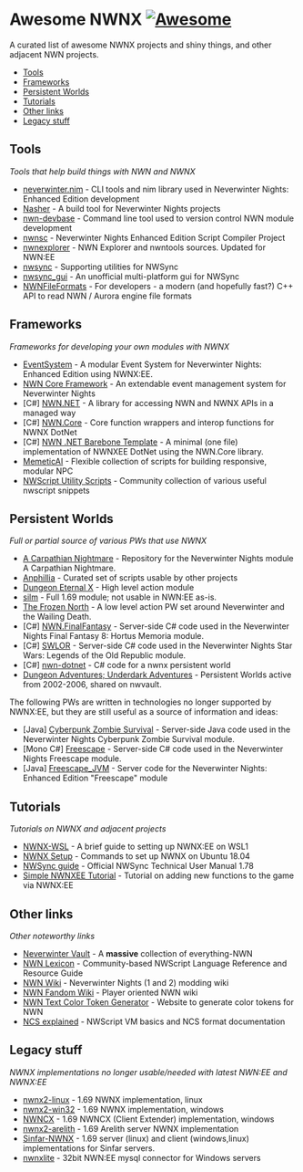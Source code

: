 # Awesome NWNX [![Awesome](https://awesome.re/badge.svg)](https://awesome.re)

A curated list of awesome NWNX projects and shiny things, and other adjacent NWN projects.

- [Tools](#tools)
- [Frameworks](#frameworks)
- [Persistent Worlds](#persistent-worlds)
- [Tutorials](#tutorials)
- [Other links](#other-links)
- [Legacy stuff](#legacy-stuff)

## Tools

*Tools that help build things with NWN and NWNX*

- [neverwinter.nim](https://github.com/niv/neverwinter.nim/) - CLI tools and nim library used in Neverwinter Nights: Enhanced Edition development
- [Nasher](https://github.com/squattingmonk/nasher.nim) - A build tool for Neverwinter Nights projects 
- [nwn-devbase](https://github.com/jakkn/nwn-devbase) - Command line tool used to version control NWN module development
- [nwnsc](https://github.com/nwneetools/nwnsc) - Neverwinter Nights Enhanced Edition Script Compiler Project
- [nwnexplorer](https://github.com/virusman/nwnexplorer) - NWN Explorer and nwntools sources. Updated for NWN:EE
- [nwsync](https://github.com/Beamdog/nwsync/) -  Supporting utilities for NWSync
- [nwsync_gui](https://github.com/WilliamDraco/nwsync_gui) - An unofficial multi-platform gui for NWSync
- [NWNFileFormats](https://github.com/Liareth/NWNFileFormats) -  For developers - a modern (and hopefully fast?) C++ API to read NWN / Aurora engine file formats 

## Frameworks

*Frameworks for developing your own modules with NWNX*

- [EventSystem](https://github.com/Daztek/EventSystem) -  A modular Event System for Neverwinter Nights: Enhanced Edition using NWNX:EE. 
- [NWN Core Framework](https://github.com/squattingmonk/nwn-core-framework) - An extendable event management system for Neverwinter Nights 
- \[C#\] [NWN.NET](https://github.com/nwn-dotnet/NWN.NET) -  A library for accessing NWN and NWNX APIs in a managed way
- \[C#\] [NWN.Core](https://github.com/nwn-dotnet/NWN.Core) - Core function wrappers and interop functions for NWNX DotNet
- \[C#\] [NWN .NET Barebone Template](https://github.com/nwn-dotnet/nwn-dotnet-barebone-template) - A minimal (one file) implementation of NWNXEE DotNet using the NWN.Core library.
- [MemeticAI](https://github.com/squattingmonk/memeticai) - Flexible collection of scripts for building responsive, modular NPC
- [NWScript Utility Scripts](https://github.com/Finaldeath/nwscript_utility_scripts) - Community collection of various useful nwscript snippets

## Persistent Worlds

*Full or partial source of various PWs that use NWNX*

- [A Carpathian Nightmare](https://github.com/milliorn/nwn-module-a-carpathian-nightmare) - Repository for the Neverwinter Nights module A Carpathian Nightmare.
- [Anphillia](https://github.com/mtijanic/anphillia) - Curated set of scripts usable by other projects
- [Dungeon Eternal X](https://github.com/urothis/nwn-module-DungeonEternalX) - High level action module
- [silm](https://github.com/silm/silm/) - Full 1.69 module; not usable in NWN:EE as-is.
- [The Frozen North](https://github.com/b5635/the-frozen-north) -  A low level action PW set around Neverwinter and the Wailing Death. 
- \[C#\] [NWN.FinalFantasy](https://github.com/zunath/NWN.FinalFantasy) - Server-side C# code used in the Neverwinter Nights Final Fantasy 8: Hortus Memoria module.
- \[C#\] [SWLOR](https://github.com/zunath/SWLOR_NWN) - Server-side C# code used in the Neverwinter Nights Star Wars: Legends of the Old Republic module.
- \[C#\] [nwn-dotnet](https://github.com/rgranger/nwn-dotnet) - C# code for a nwnx persistent world 
- [Dungeon Adventures; Underdark Adventures](https://neverwintervault.org/project/nwn1/module/gameworld/two-old-persistent-worlds) - Persistent Worlds active from 2002-2006, shared on nwvault.

The following PWs are written in technologies no longer supported by NWNX:EE, but they are still useful as a source of information and ideas:

- \[Java\] [Cyberpunk Zombie Survival](https://github.com/zunath/CyberpunkZombieSurvival_JVM) - Server-side Java code used in the Neverwinter Nights Cyberpunk Zombie Survival module.
- \[Mono C#\] [Freescape](https://github.com/zunath/Freescape) - Server-side C# code used in the Neverwinter Nights Freescape module.
- \[Java\] [Freescape_JVM](https://github.com/zunath/Freescape_JVM) -  Server code for the Neverwinter Nights: Enhanced Edition "Freescape" module

## Tutorials

*Tutorials on NWNX and adjacent projects*

- [NWNX-WSL](https://github.com/Daztek/NWNX-WSL) -  A brief guide to setting up NWNX:EE on WSL1
- [NWNX Setup](https://github.com/mtijanic/nwn-misc/blob/master/nwnx-server-setup/nwnx-setup.sh) - Commands to set up NWNX on Ubuntu 18.04
- [NWSync guide](https://docs.google.com/document/d/1eYRTd6vzk7OrLpr2zlwnUk7mgUsyiZzLoR6k54njBVI/edit#) - Official NWSync Technical User Manual 1.78
- [Simple NWNXEE Tutorial](https://github.com/BhaalM/stuff/blob/master/simple_nwnxee_tutorial.md) - Tutorial on adding new functions to the game via NWNX:EE

## Other links

*Other noteworthy links*

- [Neverwinter Vault](https://neverwintervault.org/) - A **massive** collection of everything-NWN
- [NWN Lexicon](https://nwnlexicon.com/) - Community-based NWScript Language Reference and Resource Guide
- [NWN Wiki](https://nwn.wiki/) - Neverwinter Nights (1 and 2) modding wiki
- [NWN Fandom Wiki](https://nwn.fandom.com/wiki/) - Player oriented NWN wiki
- [NWN Text Color Token Generator](https://colortoken.nwn1.net/) - Website to generate color tokens for NWN
- [NCS explained](http://www.nynaeve.net/Skywing/nwn2/Documentation/ncs.html) - NWScript VM basics and NCS format documentation

## Legacy stuff

*NWNX implementations no longer usable/needed with latest NWN:EE and NWNX:EE*

- [nwnx2-linux](https://github.com/NWNX/nwnx2-linux) - 1.69 NWNX implementation, linux
- [nwnx2-win32](https://github.com/NWNX/nwnx2-win32) - 1.69 NWNX implementation, windows
- [NWNCX](https://github.com/NWNX/nwncx) - 1.69 NWNCX (Client Extender) implementation, windows
- [nwnx2-arelith](https://github.com/Liareth/nwnx2-arelith) - 1.69 Arelith server NWNX implementation
- [Sinfar-NWNX](https://github.com/Psionix/Sinfar-NWNX) - 1.69 server (linux) and client (windows,linux) implementations for Sinfar servers.
- [nwnxlite](https://github.com/mtijanic/nwnxlite) - 32bit NWN:EE mysql connector for Windows servers
